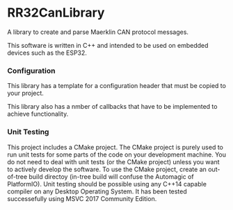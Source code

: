 # RR32CanLibrary

A library to create and parse Maerklin CAN protocol messages.

This software is written in C++ and intended to be used on embedded devices such as the ESP32.

### Configuration

This library has a template for a configuration header that must be copied to your project.

This library also has a nmber of callbacks that have to be implemented to achieve functionality.

### Unit Testing

This project includes a CMake project.
The CMake project is purely used to run unit tests for some parts of the code on your development machine.
You do not need to deal with unit tests (or the CMake project) unless you want to actively develop the software.
To use the CMake project, create an out-of-tree build directoy (in-tree build will confuse the Automagic of PlatformIO).
Unit testing should be possible using any C++14 capable compiler on any Desktop Operating System.
It has been tested successefully using MSVC 2017 Community Edition.

